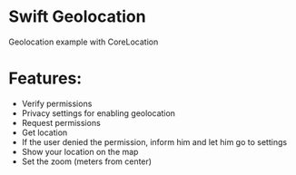 # Swift Geolocation

Geolocation example with CoreLocation

# Features:
  - Verify permissions
  - Privacy settings for enabling geolocation
  - Request permissions
  - Get location
  - If the user denied the permission, inform him and let him go to settings
  - Show your location on the map
  - Set the zoom (meters from center)
